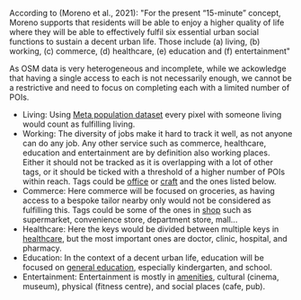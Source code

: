 According to (Moreno et al., 2021):
"For the present “15-minute” concept, Moreno supports that residents will be able to enjoy a higher quality of life where they will be able to effectively fulfil six essential urban social functions to sustain a decent urban life. Those include (a) living, (b) working, (c) commerce, (d) healthcare, (e) education and (f) entertainment"

As OSM data is very heterogeneous and incomplete, while we ackowledge that having a single access to each is not necessarily enough, we cannot be a restrictive and need to focus on completing each with a limited number of POIs.

- Living: Using [Meta population dataset](https://dataforgood.facebook.com/dfg/tools/high-resolution-population-density-maps/) every pixel with someone living would count as fulfilling living.
- Working: The diversity of jobs make it hard to track it well, as not anyone can do any job. Any other service such as commerce, healthcare, education and entertainment are by definition also working places. Either it should not be tracked as it is overlapping with a lot of other tags, or it should be ticked with a threshold of a higher number of POIs within reach. Tags could be [office](https://wiki.openstreetmap.org/wiki/Key:office) or [craft](https://wiki.openstreetmap.org/wiki/Key:craft) and the ones listed below.
- Commerce: Here commerce will be focused on groceries, as having access to a bespoke tailor nearby only would not be considered as fulfilling this. Tags could be some of the ones in [shop](https://wiki.openstreetmap.org/wiki/Key:shop) such as supermarket, convenience store, department store, mall...
- Healthcare: Here the keys would be divided between multiple keys in [healthcare](https://wiki.openstreetmap.org/wiki/Healthcare), but the most important ones are doctor, clinic, hospital, and pharmacy.
- Education: In the context of a decent urban life, education will be focused on [general education](https://wiki.openstreetmap.org/wiki/Tag:landuse%3Deducation), especially kindergarten, and school.
- Entertainment: Entertainment is mostly in [amenities](https://wiki.openstreetmap.org/wiki/Key:amenity), cultural (cinema, museum), physical (fitness centre), and social places (cafe, pub).
